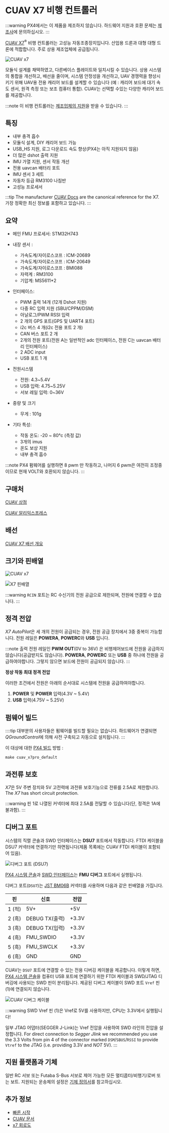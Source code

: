 # CUAV X7 비행 컨트롤러

:::warning PX4에서는 이 제품을 제조하지 않습니다. 하드웨어 지원과 호환 문제는 [제조사](https://www.cuav.net)에 문의하십시오.
:::

[CUAV X7](http://doc.cuav.net/flight-controller/x7/en/x7.html)<sup>&reg;</sup> 비행 컨트롤러는 고성능 자동조종장치입니다. 산업용 드론과 대형 대형 드론에 적합합니다. 주로 상용 제조업체에 공급됩니다.

![CUAV x7](../../assets/flight_controller/cuav_x7/x7.jpg)

모듈식 설계를 채택하였고, 다른베이스 플레이트와 일치시킬 수 있습니다. 상용 시스템의 통합을 개선하고, 배선을 줄이며, 시스템 안정성을 개선하고, UAV 경쟁력을 향상시키기 위해 UAV용 전용 캐리어 보드를 설계할 수 있습니다 (예 : 캐리어 보드에 대기 속도 센서, 원격 측정 또는 보조 컴퓨터 통합). CUAV는 선택할 수있는 다양한 캐리어 보드를 제공합니다.

:::note
이 비행 컨트롤러는 [제조업체의 지원](../flight_controller/autopilot_manufacturer_supported.md)을 받을 수 있습니다.
:::

## 특징

* 내부 충격 흡수
* 모듈식 설계, DIY 캐리어 보드 가능
* USB_HS 지원, 로그 다운로드 속도 향상(PX4는 아직 지원되지 않음)
* 더 많은 dshot 출력 지원
* IMU 가열 지원, 센서 작동 개선
* 전용 uavcan 배터리 포트
* IMU 센서 3 세트
* 자동차 등급 RM3100 나침반
* 고성능 프로세서

:::tip
The manufacturer [CUAV Docs](https://doc.cuav.net/flight-controller/x7/en/) are the canonical reference for the X7. 가장 정확한 최신 정보를 포함하고 있습니다.
:::


## 요약

* 메인 FMU 프로세서: STM32H743
* 내장 센서 :
  * 가속도계/자이로스코프 : ICM-20689
  * 가속도계/자이로스코프 : ICM-20649
  * 가속도계/자이로스코프 : BMI088
  * 자력계 : RM3100
  * 기압계: MS5611*2

* 인터페이스:
   * PWM 출력 14개 (12개 Dshot 지원)
   * 다중 RC 입력 지원 (SBU/CPPM/DSM)
   * 아날로그/PWM RSSI 입력
   * 2 개의 GPS 포트(GPS 및 UART4 포트)
   * i2c 버스 4 개(i2c 전용 포트 2 개)
   * CAN 버스 포트 2 개
   * 2개의 전원 포트(전원 A는 일반적인 adc 인터페이스, 전원 C는 uavcan 배터리 인터페이스)
   * 2  ADC input
   * USB 포트 1 개
* 전원시스템
  * 전원: 4.3~5.4V
  * USB 입력: 4.75~5.25V
  * 서보 레일 입력: 0~36V
* 중량 및 크기
  * 무게 : 101g
* 기타 특성:
  * 작동 온도: -20 ~ 80°c (측정 값)
  * 3개의 imus
  * 온도 보상 지원
  * 내부 충격 흡수

:::note
PX4 펌웨어를 실행하면 8 pwm 만 작동하고, 나머지 6 pwm은 여전히 조정중이므로 현재 VOLT와 호환되지 않습니다.
:::

## 구매처

[CUAV 상점](https://store.cuav.net)

[CUAV 알리익스프레스](https://www.aliexpress.com/item/4001042683738.html?spm=a2g0o.detail.1000060.2.1ebb2a9d3WDryi&gps-id=pcDetailBottomMoreThisSeller&scm=1007.13339.169870.0&scm_id=1007.13339.169870.0&scm-url=1007.13339.169870.0&pvid=f0df2481-1c0a-44eb-92a4-9c11c6cb3d06&_t=gps-id:pcDetailBottomMoreThisSeller,scm-url:1007.13339.169870.0,pvid:f0df2481-1c0a-44eb-92a4-9c11c6cb3d06,tpp_buckets:668%230%23131923%2320_668%23808%234094%23518_668%23888%233325%2319_668%234328%2319934%23630_668%232846%238115%23807_668%232717%237566%23827_668%231000022185%231000066058%230_668%233468%2315607%2376)

## 배선

[CUAV X7 배선 개요](http://doc.cuav.net/flight-controller/x7/en/quick-start/quick-start-x7.html)

## 크기와 핀배열

![CUAV x7](../../assets/flight_controller/cuav_x7/x7-size.jpg)

![X7 핀배열](../../assets/flight_controller/cuav_x7/x7-pinouts.jpg)

:::warning
`RCIN` 포트는 RC 수신기의 전원 공급으로 제한되며, 전원에 연결할 수 없습니다.
:::

## 정격 전압

*X7 AutoPilot*은 세 개의 전원이 공급되는 경우, 전원 공급 장치에서 3중 중복이 가능합니다. 전원 레일은 **POWERA**, **POWERC**와 **USB** 입니다.

:::note
출력 전원 레일인 **PWM OUT**(0V to 36V) 은 비행제어보드에 전원을 공급하지 않습니다(공급받지도 않습니다). **POWERA**, **POWERC** 또는 **USB** 중 하나에 전원을 공급하여야합니다. 그렇지 않으면 보드에 전원이 공급되지 않습니다.
:::

**정상 작동 최대 정격 전압**

이러한 조건에서 전원은 아래의 순서대로 시스템에 전원을 공급하여야합니다.
1. **POWER** 및 **POWER** 입력(4.3V ~ 5.4V)
2. **USB** 입력(4.75V ~ 5.25V)

## 펌웨어 빌드

::::tip 대부분의 사용자들은 펌웨어를 빌드할 필요는 없습니다. 하드웨어가 연결되면 *QGroundControl*에 의해 사전 구축되고 자동으로 설치됩니다.
:::

이 대상에 대한 [PX4 빌드](../dev_setup/building_px4.md) 방법 :
```
make cuav_x7pro_default
```

## 과전류 보호

*X7*은 5V 주변 장치와 5V 고전력에 과전류 보호기능으로 전류를 2.5A로 제한합니다. The *X7* has short circuit protection.

:::warning
핀 1로 나열된 커넥터에 최대 2.5A를 전달할 수 있습니다(단, 정격은 1A에 불과함).
:::

## 디버그 포트

시스템의 직렬 콘솔과 SWD 인터페이스는 **DSU7** 포트에서 작동합니다. FTDI 케이블을 DSU7 커넥터에 연결하기만 하면됩니다(제품 목록에는 CUAV FTDI 케이블이 포함되어 있음).

![디버그 포트 (DSU7)](../../assets/flight_controller/cuav_v5_plus/debug_port_dsu7.jpg)


[PX4 시스템 콘솔](../debug/system_console.md)과 [SWD 인터페이스](../debug/swd_debug.md)는 **FMU 디버그** 포트에서 실행됩니다.

디버그 포트(`DSU7`)는 [JST BM06B](https://www.digikey.com.au/product-detail/en/jst-sales-america-inc/BM06B-GHS-TBT-LF-SN-N/455-1582-1-ND/807850) 커넥터를 사용하며 다음과 같은 핀배열을 가집니다.

| 핀     | 신호           | 전압    |
| ----- | ------------ | ----- |
| 1 (적) | 5V+          | +5V   |
| 2 (흑) | DEBUG TX(출력) | +3.3V |
| 3 (흑) | DEBUG TX(입력) | +3.3V |
| 4 (흑) | FMU_SWDIO    | +3.3V |
| 5 (흑) | FMU_SWCLK    | +3.3V |
| 6 (흑) | GND          | GND   |

CUAV는 `DSU7` 포트에 연결할 수 있는 전용 디버깅 케이블을 제공합니다. 이렇게 하면, [PX4 시스템 콘솔](../debug/system_console.md)을 컴퓨터 USB 포트에 연결하기 위한 FTDI 케이블과 SWD/JTAG 디버깅에 사용되는 SWD 핀이 분리됩니다. 제공된 디버그 케이블이 SWD 포트 `Vref` 핀 (1)에 연결되지 않습니다.

![CUAV 디버그 케이블](../../assets/flight_controller/cuav_v5_plus/cuav_v5_debug_cable.jpg)

:::warning SWD
Vref 핀 (1)은 Vref로 5V를 사용하지만, CPU는 3.3V에서 실행됩니다!

일부 JTAG 어댑터(SEGGER J-Link)는 Vref 전압을 사용하여 SWD 라인의 전압을 설정합니다. For direct connection to *Segger Jlink* we recommended you use the 3.3 Volts from pin 4 of the connector marked `DSM`/`SBUS`/`RSSI` to provide `Vtref` to the JTAG (i.e. providing 3.3V and *NOT* 5V).
:::

## 지원 플랫폼과 기체

일반 RC 서보 또는 Futaba S-Bus 서보로 제어 가능한 모든 멀티콥터/비행기/로버 또는 보트. 지원되는 운송체의 설정은 [기체 정의서](../airframes/airframe_reference.md)를 참고하십시오.

## 추가 정보

* [빠른 시작](http://doc.cuav.net/flight-controller/x7/en/quick-start/quick-start-x7.html)
* [CUAV 문서](http://doc.cuav.net)
* [x7 회로도](https://github.com/cuav/hardware/tree/master/X7_Autopilot)
